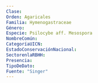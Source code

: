```yaml
---
Clase: 
Orden: Agaricales
Familia: Hymenogastraceae
Género: 
Especie: Psilocybe aff. Mesospora
NombreComún: 
CategoríaUICN: 
EstadoConservaciónNacional: 
SectorenlaRBHH: 
Presencia: 
TipoDeDato: 
Fuente: "Singer"
---
```

